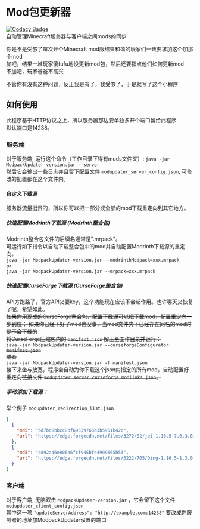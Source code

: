 # Mod包更新器
[![Codacy Badge](https://app.codacy.com/project/badge/Grade/3fea904a0c874f7bb9222fc2eafc04c4)](https://www.codacy.com/gh/Micrafast/ModpackUpdater/dashboard?utm_source=github.com&amp;utm_medium=referral&amp;utm_content=Micrafast/ModpackUpdater&amp;utm_campaign=Badge_Grade)  
自动管理Minecraft服务器与客户端之间mods的同步

你是不是受够了每次开个Minecraft mod服结果和蔼的玩家们一致要求加这个加那个mod  
加吧，结果一堆玩家傻fufu地没更新mod包，然后还要指点他们如何更新mod  
不加吧，玩家爸爸不高兴

不管你有没有这种问题，反正我是有了，我受够了，于是就写了这个小程序

## 如何使用

此程序基于HTTP协议之上，所以服务器那边要单独多开个端口留给此程序  
默认端口是14238。  

### 服务端
对于服务端, 运行这个命令（工作目录下得有mods文件夹）:
``java -jar ModpackUpdater-version.jar --server``  
然后它会输出一些日志并且留下配置文件
``modupdater_server_config.json``, 
可修改的配置都在这个文件内。
#### 自定义下载源
服务器流量挺贵的，所以你可以把一部分或全部的mod下载重定向到其它地方。
##### 快速配置Modrinth下载源 (Modrinth整合包)
Modrinth整合包文件的后缀名通常是".mrpack"。  
可运行如下指令以自动下载整合包中的mod并自动配置Modrinth下载源的重定向。  
``java -jar ModpackUpdater-version.jar --modrinthModpack=xxx.mrpack``  
or  
``java -jar ModpackUpdater-version.jar --mrpack=xxx.mrpack``
##### 快速配置CurseForge下载源 (CurseForge整合包)
API方跑路了，官方API又要key，这个功能现在应该不会起作用。也许哪天又恢复了呢，希望如此。  
~~如果你用现成的CurseForge整合包，配置下载源可以把下载mod，配置重定向一步到位；
如果你已经下好了mod也没事，当mod文件夹下已经存在同名的mod时是不会下载的  
将CurseForge压缩包内的 ``manifest.json`` 解压至工作目录并运行：  
``java -jar ModpackUpdater-version.jar --curseforgeConfigurator manifest.json``  
或者  
``java -jar ModpackUpdater-version.jar -f manifest.json``  
接下来坐与放宽，程序会自动为你下载这个json内指定的所有mod，自动配置好重定向链接文件
``modupdater_server_curseforge_modlinks.json``。~~
##### 手动添加下载源：
举个例子 ``modupdater_redirection_list.json``
````json
[
  {
    "md5": "bd7bd8bbcc8bf69339766b3b5951b42c",
    "url": "https://edge.forgecdn.net/files/3272/82/jei-1.16.5-7.6.3.81.jar"
  },
  {
    "md5": "e892a46e806a6fcf945bfe4999665b53",
    "url": "https://edge.forgecdn.net/files/3222/705/Ding-1.16.5-1.3.0.jar"
  }
]
````
### 客户端
对于客户端, 无脑双击
``ModpackUpdater-version.jar`` ，它会留下这个文件
``modupdater_client_config.json``  
其中这一项
``"updateServerAddress": "http://example.com:14238"``
要改成你服务器的地址加ModpackUpdater设置的端口